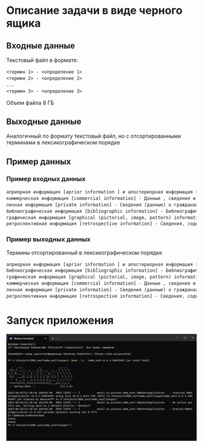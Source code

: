 # Описание задачи в виде черного ящика

## Входные данные

Текстовый файл в формате:

```txt
<термин 1> - <определение 1>
<термин 2> - <определение 2>
...
<термин 3> - <определение 3>
```

Объем файла 8 ГБ

## Выходные данные

Аналогичный по формату текстовый файл, но с отсортированными терминами в лексикографическом порядке

## Пример данных

### Пример входных данных

```txt
априорная информация [aprior information ] и апостериорная информация [aposterior information] - Соответственно, - данные, имевшиеся до проведения какого-либо опыта или другого действия, и сведения, полученные после его выполнения;
коммерческая информация [commercial information] - Данные , сведения и содержащие их документы, являющиеся объектом продажи их собственником;
личная информация [private information] - Сведения (данные) о гражданах и организациях, затрагивающие их интересы и запрещенные для распространения без их согласия;
библиографическая информация [bibliographic information] - Библиографические данные, описания и их перечни;
графическая информация [graphical (pictorial, image, pattern) information] - Сведения или данные, представленные в виде схем, эскизов, изображений, графиков, диаграмм, символов;
ретроспективная информация [retrospective information] - Сведения, содержащиеся в накопленных за два и более лет массивах данных или полученные в результате поиска в этих массивах (так называемого - ретроспективного поиска ).
```

### Пример выходных данных

Термины отсортированный в лексикографическом порядке

```txt
априорная информация [aprior information ] и апостериорная информация [aposterior information] - Соответственно, - данные, имевшиеся до проведения какого-либо опыта или другого действия, и сведения, полученные после его выполнения;
библиографическая информация [bibliographic information] - Библиографические данные, описания и их перечни;
графическая информация [graphical (pictorial, image, pattern) information] - Сведения или данные, представленные в виде схем, эскизов, изображений, графиков, диаграмм, символов;
коммерческая информация [commercial information] - Данные , сведения и содержащие их документы, являющиеся объектом продажи их собственником;
личная информация [private information] - Сведения (данные) о гражданах и организациях, затрагивающие их интересы и запрещенные для распространения без их согласия;
ретроспективная информация [retrospective information] - Сведения, содержащиеся в накопленных за два и более лет массивах данных или полученные в результате поиска в этих массивах (так называемого - ретроспективного поиска ).
```

# Запуск приложения

![Скриншот запуска программы](docs/img/start.png)